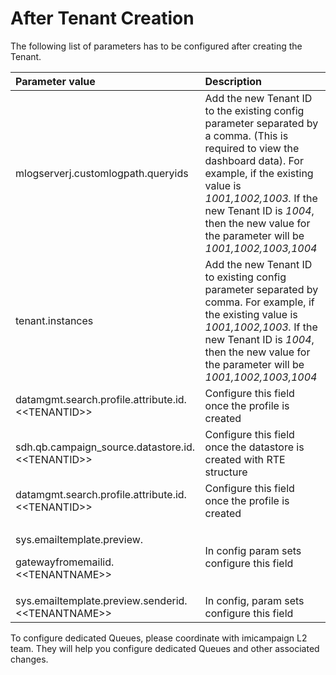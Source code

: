 # After Tenant Creation

The following list of parameters has to be configured after creating the Tenant.

<table>
  <thead>
    <tr>
      <th style="text-align:left">Parameter value</th>
      <th style="text-align:left">Description</th>
    </tr>
  </thead>
  <tbody>
    <tr>
      <td style="text-align:left">mlogserverj.customlogpath.queryids</td>
      <td style="text-align:left">Add the new Tenant ID to the existing config parameter separated by a
        comma. (This is required to view the dashboard data). For example, if the
        existing value is <em>1001,1002,1003.</em> If the new Tenant ID is <em>1004</em>,
        then the new value for the parameter will be <em>1001,1002,1003,1004</em>
      </td>
    </tr>
    <tr>
      <td style="text-align:left">tenant.instances</td>
      <td style="text-align:left">Add the new Tenant ID to existing config parameter separated by comma.
        For example, if the existing value is <em>1001,1002,1003.</em> If the new
        Tenant ID is <em>1004</em>, then the new value for the parameter will be <em>1001,1002,1003,1004</em>
      </td>
    </tr>
    <tr>
      <td style="text-align:left">datamgmt.search.profile.attribute.id.&lt;&lt;TENANTID&gt;&gt;</td>
      <td
      style="text-align:left">Configure this field once the profile is created</td>
    </tr>
    <tr>
      <td style="text-align:left">sdh.qb.campaign_source.datastore.id.&lt;&lt;TENANTID&gt;&gt;</td>
      <td style="text-align:left">Configure this field once the datastore is created with RTE structure</td>
    </tr>
    <tr>
      <td style="text-align:left">datamgmt.search.profile.attribute.id.&lt;&lt;TENANTID&gt;&gt;</td>
      <td
      style="text-align:left">Configure this field once the profile is created</td>
    </tr>
    <tr>
      <td style="text-align:left">
        <p>sys.emailtemplate.preview.</p>
        <p>gatewayfromemailid.&lt;&lt;TENANTNAME&gt;&gt;</p>
      </td>
      <td style="text-align:left">In config param sets configure this field</td>
    </tr>
    <tr>
      <td style="text-align:left">sys.emailtemplate.preview.senderid.&lt;&lt;TENANTNAME&gt;&gt;</td>
      <td
      style="text-align:left">In config, param sets configure this field</td>
    </tr>
  </tbody>
</table>

To configure dedicated Queues, please coordinate with imicampaign L2 team. They will help you configure dedicated Queues and other associated changes.

